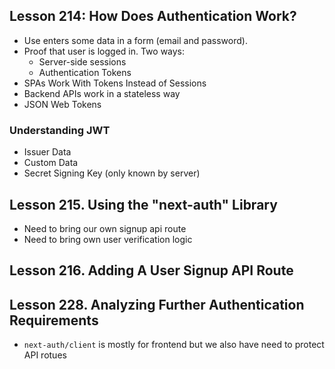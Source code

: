 ## Lesson 214: How Does Authentication Work?

- Use enters some data in a form (email and password).
- Proof that user is logged in. Two ways:
  - Server-side sessions
  - Authentication Tokens
- SPAs Work With Tokens Instead of Sessions
- Backend APIs work in a stateless way
- JSON Web Tokens

### Understanding JWT

- Issuer Data
- Custom Data
- Secret Signing Key (only known by server)

## Lesson 215. Using the "next-auth" Library

- Need to bring our own signup api route
- Need to bring own user verification logic

## Lesson 216. Adding A User Signup API Route

## Lesson 228. Analyzing Further Authentication Requirements

- `next-auth/client` is mostly for frontend but we also have
  need to protect API rotues